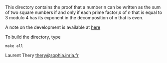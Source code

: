 This directory contains the proof that a number n can be written as the 
sum of two square numbers if and only if each prime factor $p$ of $n$ 
that is equal to 3 modulo 4 has its exponent in the decomposition of n
that is even.
 
A note on the development is available at [here](https://inria.hal.science/hal-05025371)


To build the directory, type
 
    make all

 Laurent Thery thery@sophia.inria.fr

